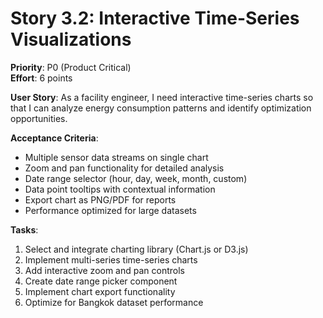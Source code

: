 # Story 3.2: Interactive Time-Series Visualizations
**Priority**: P0 (Product Critical)  
**Effort**: 6 points  

**User Story**: As a facility engineer, I need interactive time-series charts so that I can analyze energy consumption patterns and identify optimization opportunities.

**Acceptance Criteria**:
- Multiple sensor data streams on single chart
- Zoom and pan functionality for detailed analysis
- Date range selector (hour, day, week, month, custom)
- Data point tooltips with contextual information
- Export chart as PNG/PDF for reports
- Performance optimized for large datasets

**Tasks**:
1. Select and integrate charting library (Chart.js or D3.js)
2. Implement multi-series time-series charts
3. Add interactive zoom and pan controls
4. Create date range picker component
5. Implement chart export functionality
6. Optimize for Bangkok dataset performance
